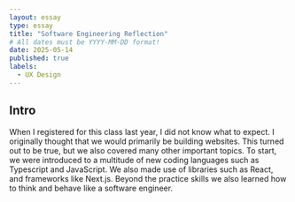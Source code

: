 ```yaml
---
layout: essay
type: essay
title: "Software Engineering Reflection"
# All dates must be YYYY-MM-DD format!
date: 2025-05-14
published: true
labels:
  - UX Design 
---
```


## Intro 

When I registered for this class last year, I did not know what to expect. I originally thought that we would primarily be building websites. This turned out to be true, but we also covered many other important topics. To start, we were introduced to a multitude of new coding languages such as Typescript and JavaScript. We also made use of libraries such as React, and frameworks like Next.js. Beyond the practice skills we also learned how to think and behave like a software engineer. 
